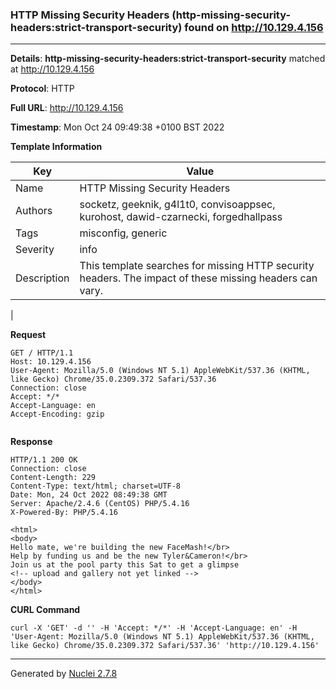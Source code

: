 ### HTTP Missing Security Headers (http-missing-security-headers:strict-transport-security) found on http://10.129.4.156
---
**Details**: **http-missing-security-headers:strict-transport-security**  matched at http://10.129.4.156

**Protocol**: HTTP

**Full URL**: http://10.129.4.156

**Timestamp**: Mon Oct 24 09:49:38 +0100 BST 2022

**Template Information**

| Key | Value |
|---|---|
| Name | HTTP Missing Security Headers |
| Authors | socketz, geeknik, g4l1t0, convisoappsec, kurohost, dawid-czarnecki, forgedhallpass |
| Tags | misconfig, generic |
| Severity | info |
| Description | This template searches for missing HTTP security headers. The impact of these missing headers can vary.
 |

**Request**
```http
GET / HTTP/1.1
Host: 10.129.4.156
User-Agent: Mozilla/5.0 (Windows NT 5.1) AppleWebKit/537.36 (KHTML, like Gecko) Chrome/35.0.2309.372 Safari/537.36
Connection: close
Accept: */*
Accept-Language: en
Accept-Encoding: gzip


```

**Response**
```http
HTTP/1.1 200 OK
Connection: close
Content-Length: 229
Content-Type: text/html; charset=UTF-8
Date: Mon, 24 Oct 2022 08:49:38 GMT
Server: Apache/2.4.6 (CentOS) PHP/5.4.16
X-Powered-By: PHP/5.4.16

<html>
<body>
Hello mate, we're building the new FaceMash!</br>
Help by funding us and be the new Tyler&Cameron!</br>
Join us at the pool party this Sat to get a glimpse
<!-- upload and gallery not yet linked -->
</body>
</html>

```


**CURL Command**
```
curl -X 'GET' -d '' -H 'Accept: */*' -H 'Accept-Language: en' -H 'User-Agent: Mozilla/5.0 (Windows NT 5.1) AppleWebKit/537.36 (KHTML, like Gecko) Chrome/35.0.2309.372 Safari/537.36' 'http://10.129.4.156'
```
---
Generated by [Nuclei 2.7.8](https://github.com/projectdiscovery/nuclei)